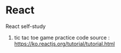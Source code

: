 # React
React self-study 

1. tic tac toe game
 practice code 
 source : https://ko.reactjs.org/tutorial/tutorial.html
